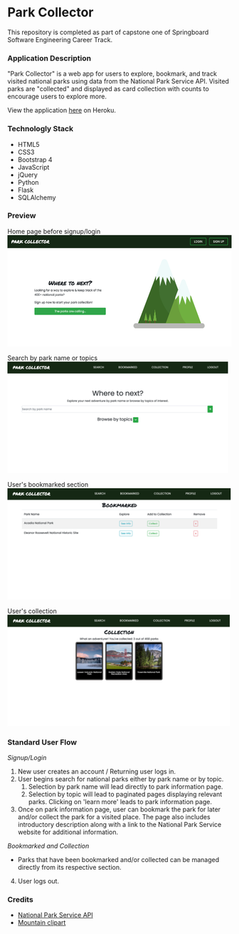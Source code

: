 # Park Collector

This repository is completed as part of capstone one of Springboard Software Engineering Career Track.

### Application Description
"Park Collector" is a web app for users to explore, bookmark, and track visited national parks using data from the National Park Service API. Visited parks are "collected" and displayed as card collection with counts to encourage users to explore more.

View the application [here](https://park-collector.herokuapp.com/ "Park Collector") on Heroku.

### Technologly Stack
* HTML5
* CSS3
* Bootstrap 4
* JavaScript
* jQuery
* Python
* Flask
* SQLAlchemy

### Preview
Home page before signup/login
<img src="/screenshots/main.png" alt="Park Collector main" width="auto" height="250px">

Search by park name or topics
<img src="/screenshots/search.png" alt="Park Collector search" width="auto" height="250px">

User's bookmarked section
<img src="/screenshots/bookmarked.png" alt="Park Collector bookmarked" width="auto" height="250px">

User's collection
<img src="/screenshots/collection.png" alt="Park Collector collection" width="auto" height="250px">

### Standard User Flow
*Signup/Login*
1. New user creates an account / Returning user logs in.
2. User begins search for national parks either by park name or by topic.
    1. Selection by park name will lead directly to park information page.
    2. Selection by topic will lead to paginated pages displaying relevant parks. Clicking on 'learn more' leads to park information page.
3. Once on park information page, user can bookmark the park for later and/or collect the park for a visited place. The page also includes introductory description along with a link to the National Park Service website for additional information. 

*Bookmarked and Collection*
- Parks that have been bookmarked and/or collected can be managed directly from its respective section.

4. User logs out.

### Credits
* [National Park Service API](https://www.nps.gov/subjects/developer/api-documentation.htm)
* [Mountain clipart](https://creazilla.com/nodes/77137-mountain-clipart)





